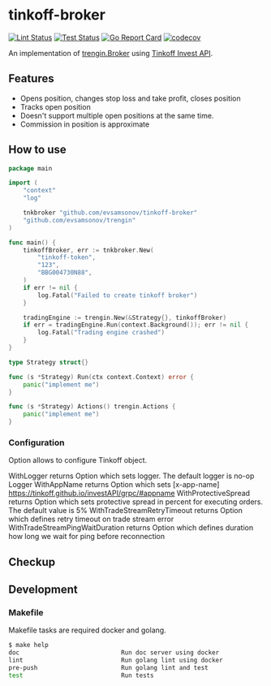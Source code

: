 # tinkoff-broker

[![Lint Status](https://github.com/evsamsonov/tinkoff-broker/actions/workflows/lint.yml/badge.svg)](https://github.com/evsamsonov/tinkoff-broker/actions?workflow=golangci-lint)
[![Test Status](https://github.com/evsamsonov/tinkoff-broker/actions/workflows/test.yml/badge.svg)](https://github.com/evsamsonov/tinkoff-broker/actions?workflow=test)
[![Go Report Card](https://goreportcard.com/badge/github.com/evsamsonov/tinkoff-broker)](https://goreportcard.com/report/github.com/evsamsonov/tinkoff-broker)
[![codecov](https://codecov.io/gh/evsamsonov/tinkoff-broker/branch/master/graph/badge.svg?token=AC751PKE5Y)](https://codecov.io/gh/evsamsonov/tinkoff-broker)

An implementation of [trengin.Broker](http://github.com/evsamsonov/trengin) using [Tinkoff Invest API](https://tinkoff.github.io/investAPI/). 

## Features
- Opens position, changes stop loss and take profit, closes position
- Tracks open position
- Doesn't support multiple open positions at the same time.
- Commission in position is approximate

## How to use

```go
package main

import (
	"context"
	"log"

	tnkbroker "github.com/evsamsonov/tinkoff-broker"
	"github.com/evsamsonov/trengin"
)

func main() {
	tinkoffBroker, err := tnkbroker.New(
		"tinkoff-token",
		"123",
		"BBG004730N88",
	)
	if err != nil {
		log.Fatal("Failed to create tinkoff broker")
	}

	tradingEngine := trengin.New(&Strategy{}, tinkoffBroker)
	if err = tradingEngine.Run(context.Background()); err != nil {
		log.Fatal("Trading engine crashed")
	}
}

type Strategy struct{}

func (s *Strategy) Run(ctx context.Context) error {
	panic("implement me")
}

func (s *Strategy) Actions() trengin.Actions {
	panic("implement me")
}
```

### Configuration 

Option allows to configure Tinkoff object. 

WithLogger returns Option which sets logger. The default logger is no-op Logger
WithAppName returns Option which sets [x-app-name]
https://tinkoff.github.io/investAPI/grpc/#appname
WithProtectiveSpread returns Option which sets protective spread in percent for executing orders. The default value is 5%
WithTradeStreamRetryTimeout returns Option which defines retry timeout on trade stream error
WithTradeStreamPingWaitDuration returns Option which defines duration how long we wait for ping before reconnection

## Checkup


## Development

### Makefile 

Makefile tasks are required docker and golang.

```bash
$ make help    
doc                            Run doc server using docker
lint                           Run golang lint using docker
pre-push                       Run golang lint and test
test                           Run tests
```
